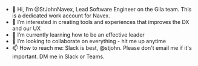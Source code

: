 - 👋 Hi, I’m @StJohnNavex, Lead Software Engineer on the Gila team. This is a dedicated work account for Navex.
- 👀 I’m interested in creating tools and experiences that improves the DX and our UX
- 🌱 I’m currently learning how to be an effective leader
- 💞️ I’m looking to collaborate on everything - hit me up anytime
- 📫 How to reach me: Slack is best, @stjohn. Please don't email me if it's important. DM me in Slack or Teams.

<!---
StJohnNavex/StJohnNavex is a ✨ special ✨ repository because its `README.md` (this file) appears on your GitHub profile.
You can click the Preview link to take a look at your changes.
--->

